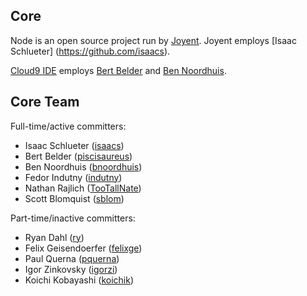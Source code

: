 ## Core

Node is an open source project run by [Joyent](http://joyent.com/). Joyent employs [Isaac Schlueter] (https://github.com/isaacs).

[Cloud9 IDE](https://c9.io/) employs [Bert Belder](https://github.com/piscisaureus) and [Ben Noordhuis](https://github.com/bnoordhuis).


## Core Team

Full-time/active committers:

* Isaac Schlueter ([isaacs](https://github.com/isaacs))
* Bert Belder ([piscisaureus](https://github.com/piscisaureus))
* Ben Noordhuis ([bnoordhuis](https://github.com/bnoordhuis))
* Fedor Indutny ([indutny](https://github.com/indutny))
* Nathan Rajlich ([TooTallNate](https://github.com/TooTallNate))
* Scott Blomquist ([sblom](https://github.com/sblom))

Part-time/inactive committers:

* Ryan Dahl ([ry](https://github.com/ry))
* Felix Geisendoerfer ([felixge](https://github.com/felixge))
* Paul Querna ([pquerna](https://github.com/pquerna))
* Igor Zinkovsky ([igorzi](https://github.com/igorzi))
* Koichi Kobayashi ([koichik](https://github.com/koichik))
